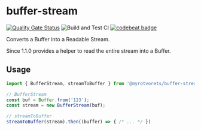 # buffer-stream

[![Quality Gate Status](https://sonarcloud.io/api/project_badges/measure?project=myrotvorets_buffer-stream&metric=alert_status)](https://sonarcloud.io/dashboard?id=myrotvorets_buffer-stream)
![Build and Test CI](https://github.com/myrotvorets/buffer-stream/workflows/Build%20and%20Test%20CI/badge.svg)
[![codebeat badge](https://codebeat.co/badges/f1ec5c28-97fe-470b-b035-8a1d475d9efc)](https://codebeat.co/projects/github-com-myrotvorets-buffer-stream-master)

Converts a Buffer into a Readable Stream.

Since 1.1.0 provides a helper to read the entire stream into a Buffer.

## Usage

```js
import { BufferStream, streamToBuffer } from '@myrotvorets/buffer-stream';

// BufferStream
const buf = Buffer.from('123');
const stream = new BufferStream(buf);

// streamToBuffer
streamToBuffer(stream).then((buffer) => { /* ... */ })
```
